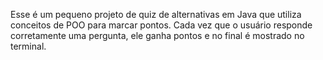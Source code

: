 Esse é um pequeno projeto de quiz de alternativas em Java que utiliza conceitos de POO para marcar pontos. Cada vez que o usuário responde corretamente uma pergunta, ele ganha pontos e no final é mostrado no terminal.
